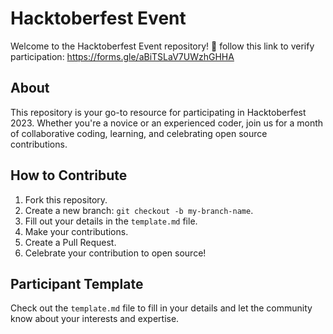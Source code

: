 # Hacktoberfest Event

Welcome to the Hacktoberfest Event repository! 🎉
follow this link to verify participation: https://forms.gle/aBiTSLaV7UWzhGHHA
## About

This repository is your go-to resource for participating in Hacktoberfest 2023. Whether you're a novice or an experienced coder, join us for a month of collaborative coding, learning, and celebrating open source contributions.

## How to Contribute

1. Fork this repository.
2. Create a new branch: `git checkout -b my-branch-name`.
3. Fill out your details in the `template.md` file.
4. Make your contributions.
5. Create a Pull Request.
6. Celebrate your contribution to open source!

## Participant Template

Check out the `template.md` file to fill in your details and let the community know about your interests and expertise.
